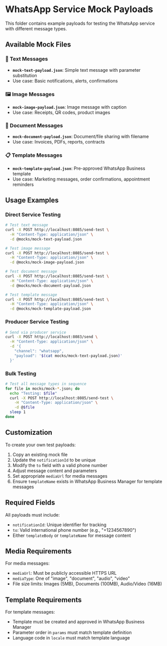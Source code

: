 # WhatsApp Service Mock Payloads

This folder contains example payloads for testing the WhatsApp service with different message types.

## Available Mock Files

### 📝 Text Messages

- **`mock-text-payload.json`**: Simple text message with parameter substitution
- Use case: Basic notifications, alerts, confirmations

### 🖼️ Image Messages

- **`mock-image-payload.json`**: Image message with caption
- Use case: Receipts, QR codes, product images

### 📄 Document Messages

- **`mock-document-payload.json`**: Document/file sharing with filename
- Use case: Invoices, PDFs, reports, contracts

### 📋 Template Messages

- **`mock-template-payload.json`**: Pre-approved WhatsApp Business template
- Use case: Marketing messages, order confirmations, appointment reminders

## Usage Examples

### Direct Service Testing

```bash
# Test text message
curl -X POST http://localhost:8085/send-test \
  -H "Content-Type: application/json" \
  -d @mocks/mock-text-payload.json

# Test image message
curl -X POST http://localhost:8085/send-test \
  -H "Content-Type: application/json" \
  -d @mocks/mock-image-payload.json

# Test document message
curl -X POST http://localhost:8085/send-test \
  -H "Content-Type: application/json" \
  -d @mocks/mock-document-payload.json

# Test template message
curl -X POST http://localhost:8085/send-test \
  -H "Content-Type: application/json" \
  -d @mocks/mock-template-payload.json
```

### Producer Service Testing

```bash
# Send via producer service
curl -X POST http://localhost:8083/send \
  -H "Content-Type: application/json" \
  -d '{
    "channel": "whatsapp",
    "payload": '$(cat mocks/mock-text-payload.json)'
  }'
```

### Bulk Testing

```bash
# Test all message types in sequence
for file in mocks/mock-*.json; do
  echo "Testing: $file"
  curl -X POST http://localhost:8085/send-test \
    -H "Content-Type: application/json" \
    -d @$file
  sleep 1
done
```

## Customization

To create your own test payloads:

1. Copy an existing mock file
2. Update the `notificationId` to be unique
3. Modify the `to` field with a valid phone number
4. Adjust message content and parameters
5. Set appropriate `mediaUrl` for media messages
6. Ensure `templateName` exists in WhatsApp Business Manager for template messages

## Required Fields

All payloads must include:

- `notificationId`: Unique identifier for tracking
- `to`: Valid international phone number (e.g., "+1234567890")
- Either `templateBody` or `templateName` for message content

## Media Requirements

For media messages:

- `mediaUrl`: Must be publicly accessible HTTPS URL
- `mediaType`: One of "image", "document", "audio", "video"
- File size limits: Images (5MB), Documents (100MB), Audio/Video (16MB)

## Template Requirements

For template messages:

- Template must be created and approved in WhatsApp Business Manager
- Parameter order in `params` must match template definition
- Language code in `locale` must match template language